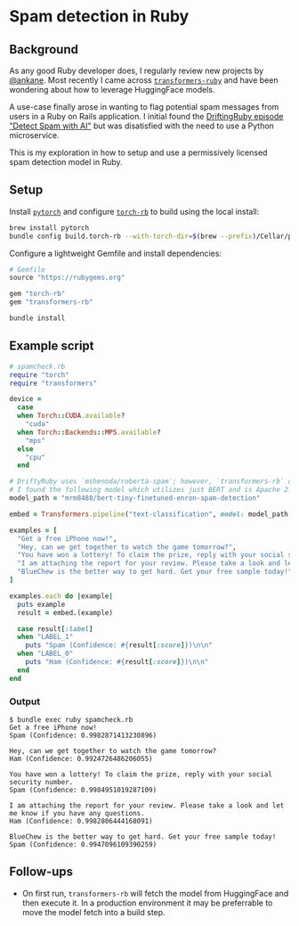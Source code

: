 # Spam detection in Ruby

## Background

As any good Ruby developer does, I regularly review new projects by [@ankane](https://github.com/ankane). 
Most recently I came across [`transformers-ruby`](https://github.com/ankane/transformers-ruby) and have been wondering about how to leverage HuggingFace models.

A use-case finally arose in wanting to flag potential spam messages from users in a Ruby on Rails application. I initial found the [DriftingRuby episode "Detect Spam with AI"](https://www.driftingruby.com/episodes/detect-spam-with-ai) but was disatisfied with the need to use a Python microservice.

This is my exploration in how to setup and use a permissively licensed spam detection model in Ruby.

## Setup

Install [`pytorch`](https://pytorch.org/) and configure [`torch-rb`](https://github.com/ankane/torch.rb) to build using the local install:

```sh
brew install pytorch
bundle config build.torch-rb --with-torch-dir=$(brew --prefix)/Cellar/pytorch/2.5.1_1
```

Configure a lightweight Gemfile and install dependencies:

```rb
# Gemfile
source "https://rubygems.org"

gem "torch-rb"
gem "transformers-rb"
```

```sh
bundle install
```

## Example script

```rb
# spamcheck.rb
require "torch"
require "transformers"

device =
  case
  when Torch::CUDA.available?
    "cuda"
  when Torch::Backends::MPS.available?
    "mps"
  else
    "cpu"
  end

# DriftyRuby uses `mshenoda/roberta-spam`; however, `transformers-rb` does not yet support RoBERTa models.
# I found the following model which utilizes just BERT and is Apache 2.0 licensed.
model_path = "mrm8488/bert-tiny-finetuned-enron-spam-detection"

embed = Transformers.pipeline("text-classification", model: model_path, device: device)

examples = [
  "Get a free iPhone now!",
  "Hey, can we get together to watch the game tomorrow?",
  "You have won a lottery! To claim the prize, reply with your social security number.",
  "I am attaching the report for your review. Please take a look and let me know if you have any questions.",
  "BlueChew is the better way to get hard. Get your free sample today!",
]

examples.each do |example|
  puts example
  result = embed.(example)

  case result[:label]
  when "LABEL_1"
    puts "Spam (Confidence: #{result[:score]})\n\n"
  when "LABEL_0"
    puts "Ham (Confidence: #{result[:score]})\n\n"
  end
end

```

### Output

```
$ bundle exec ruby spamcheck.rb
Get a free iPhone now!
Spam (Confidence: 0.9982871413230896)

Hey, can we get together to watch the game tomorrow?
Ham (Confidence: 0.9924726486206055)

You have won a lottery! To claim the prize, reply with your social security number.
Spam (Confidence: 0.9984951019287109)

I am attaching the report for your review. Please take a look and let me know if you have any questions.
Ham (Confidence: 0.9982806444168091)

BlueChew is the better way to get hard. Get your free sample today!
Spam (Confidence: 0.9947096109390259)
```

## Follow-ups

- On first run, `transformers-rb` will fetch the model from HuggingFace and then execute it. In a production environment it may be preferrable to move the model fetch into a build step.
